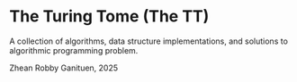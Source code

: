 # The Turing Tome (The TT)

A collection of algorithms, data structure implementations, and solutions to 
algorithmic programming problem.

Zhean Robby Ganituen, 2025